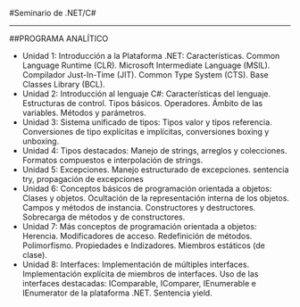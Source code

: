 #Seminario de .NET/C#
___
##PROGRAMA ANALÍTICO
- Unidad 1: Introducción a la Plataforma .NET: Características. Common Language Runtime (CLR).
Microsoft Intermediate Language (MSIL). Compilador Just-In-Time (JIT). Common Type System (CTS).
Base Classes Library (BCL).
- Unidad 2: Introducción al lenguaje C#: Características del lenguaje. Estructuras de control. Tipos básicos.
Operadores. Ámbito de las variables. Métodos y parámetros.
- Unidad 3: Sistema unificado de tipos: Tipos valor y tipos referencia. Conversiones de tipo explícitas e implícitas, conversiones boxing y unboxing.
- Unidad 4: Tipos destacados: Manejo de strings, arreglos y colecciones. Formatos compuestos e interpolación de strings.
- Unidad 5: Excepciones. Manejo estructurado de excepciones. sentencia try, propagación de excepciones 
- Unidad 6: Conceptos básicos de programación orientada a objetos: Clases y objetos. Ocultación de la representación interna de los objetos. Campos y métodos de instancia. Constructores y destructores. Sobrecarga de métodos y de constructores.
- Unidad 7: Más conceptos de programación orientada a objetos: Herencia. Modificadores de acceso. Redefinición de métodos. Polimorfismo. Propiedades e Indizadores. Miembros estáticos (de clase).
- Unidad 8: Interfaces: Implementación de múltiples interfaces. Implementación explícita de miembros de interfaces. Uso de las interfaces destacadas: IComparable, IComparer, IEnumerable e IEnumerator de la
plataforma .NET. Sentencia yield.